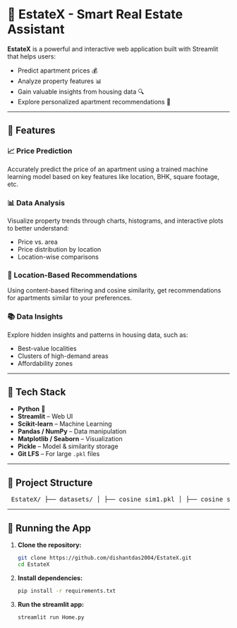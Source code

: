 # 🏡 EstateX - Smart Real Estate Assistant

**EstateX** is a powerful and interactive web application built with Streamlit that helps users:
- Predict apartment prices 💰
- Analyze property features 📊
- Gain valuable insights from housing data 🔍
- Explore personalized apartment recommendations 🧠

---

## 🚀 Features

### 📈 Price Prediction
Accurately predict the price of an apartment using a trained machine learning model based on key features like location, BHK, square footage, etc.

### 📊 Data Analysis
Visualize property trends through charts, histograms, and interactive plots to better understand:
- Price vs. area
- Price distribution by location
- Location-wise comparisons

### 📌 Location-Based Recommendations
Using content-based filtering and cosine similarity, get recommendations for apartments similar to your preferences.

### 📚 Data Insights
Explore hidden insights and patterns in housing data, such as:
- Best-value localities
- Clusters of high-demand areas
- Affordability zones

---

## 🧠 Tech Stack

- **Python** 🐍
- **Streamlit** – Web UI
- **Scikit-learn** – Machine Learning
- **Pandas / NumPy** – Data manipulation
- **Matplotlib / Seaborn** – Visualization
- **Pickle** – Model & similarity storage
- **Git LFS** – For large `.pkl` files

---

## 📁 Project Structure

<pre> EstateX/ ├── datasets/ │ ├── cosine_sim1.pkl │ ├── cosine_sim2.pkl │ ├── cosine_sim3.pkl │ ├── data_viz1.csv │ ├── feature_text.pkl │ └── location_distance.pkl ├── pages/ │ ├── 1_Price Predictor.py │ ├── 2_Analysis App.py │ ├── 3_Recommend Apartments.py │ └── 4_Insights.py ├── Home.py ├── compress_pipeline.py ├── df.pkl ├── pipeline_compressed.pkl ├── requirements.txt ├── .gitignore ├── .gitattributes  </pre>

---

## 🧪 Running the App

1. **Clone the repository:**
   ```bash
   git clone https://github.com/dishantdas2004/EstateX.git
   cd EstateX
   
2. **Install dependencies:**
   ```bash
   pip install -r requirements.txt

3. **Run the streamlit app:**
   ```bash
   streamlit run Home.py


